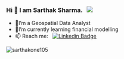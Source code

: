 ### Hi 👋 I am Sarthak Sharma. &nbsp; ![](https://komarev.com/ghpvc/?username=sarthakone105)

- 🌱I’m a Geospatial Data Analyst
- 🔭I’m currently learning financial modelling
- 📫 Reach me: &nbsp; [![Linkedin Badge](https://img.shields.io/badge/-Sarthak%20Sharma-blue?style=flat-square&logo=Linkedin&logoColor=white&link=https://www.linkedin.com/in/sarthak-sharma-054121235/)](https://www.linkedin.com/in/sarthak-sharma-054121235/)

<p><img src="https://github-readme-stats.vercel.app/api/top-langs?username=sarthakone105&show_icons=true&locale=en&layout=compact&theme=github_dark_dimmed" alt="sarthakone105" /></p>


  
